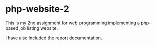 # php-website-2

This is my 2nd assignment for web programming implementing a php-based job listing website.

I have also included the report documentation.
